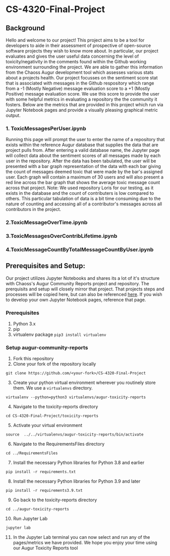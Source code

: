 # CS-4320-Final-Project

## Background
Hello and welcome to our project! This project aims to be a tool for developers to aide in their assessment of prospective of open-source software projects they wish to know more about. In particular, our project evaluates and gives the user useful data concerning the level of toxicity/negativity in the comments found within the Github working environment surrounding the project. We are able to gather this information from the Chaoss Augur development tool which assesses various stats about a projects health. Our project focusses on the sentiment score stat that is associated with messages in the Github respository which range from a -1 (Mostly Negative) message evaluation score to a +1 (Mostly Positive) message evaluation score. We use this score to provide the user with some helpful metrics in evaluating a repository the the community it fosters. Below are the metrics that are provided in this project which run via Jupyter Notebook pages and provide a visually pleasing graphical metric output.

### 1. ToxicMessagesPerUser.ipynb
Running this page will prompt the user to enter the name of a repository that exists within the reference Augur database that supplies the data that are project pulls from. After entering a valid database name, the Jupyter page will collect data about the sentiment scores of all messages made by each user in the repository. After the data has been tabulated, the user will be presented with a bar graph representation of the data with each bar giving the count of messages deemed toxic that were made by the bar's assigned user. Each graph will contain a maximum of 30 users and will also present a red line across the bar graph that shows the average toxic message count across that project.
Note: We used repository Loris for our testing, as it exists in the database and the count of contributers is low compared to others. This particular tabulation of data is a bit time consuming due to the nature of counting and accessing all of a contributor's messages across all contributors in the project.

### 2.ToxicMessageOverTime.ipynb
### 3.ToxicMessagesOverContribLifetime.ipynb
### 4.ToxicMessageCountByTotalMessageCountByUser.ipynb


## Prerequisites and Setup:
Our project utilizes Jupyter Notebooks and shares its a lot of it's structure with Chaoss's Augur Community Reports project and repository. The prerquisits and setup will closely mirror that project. That projects steps and processes will be copied here, but can also be referenced [here](https://github.com/chaoss/augur-community-reports "Augur Community Reports"). If you wish to develop your own Jupyter Notebook pages, reference that page.


### Prerequisites
1. Python 3.x
2. pip
3. virtualenv package `pip3 install virtualenv` 

### Setup augur-community-reports
1. Fork this repository
2. Clone your fork of the repository locally
```
git clone https://github.com/<your-fork>/CS-4320-Final-Project
````
3. Create your python virtual environment wherever you routinely store them. We use a `virtualenvs` directory. 
```
virtualenv --python=python3 virtualenvs/augur-toxicity-reports
```
4. Navigate to the toxicity-reports directory
```
cd CS-4320-Final-Project/toxicity-reports
```
5. Activate your virtual environment
```
source  ../../virtualenvs/augur-toxicity-reports/bin/activate
```
6. Navigate to the RequirementsFiles directory
```
cd ../RequirementsFiles
```
7. Install the necessary Python libraries for Python 3.8 and earlier
```
pip install -r requirements.txt
```
8. Install the necessary Python libraries for Python 3.9 and later
```
pip install -r requirements3.9.txt 
```
9. Go back to the toxicity-reports directory
```
cd ../augur-toxicity-reports
```
10. Run Jupyter Lab
```
jupyter lab
```
11. In the Jupyter Lab terminal you can now select and run any of the pages/metrics we have provided. We hope you enjoy your time using our Augur Toxicity Reports tool
